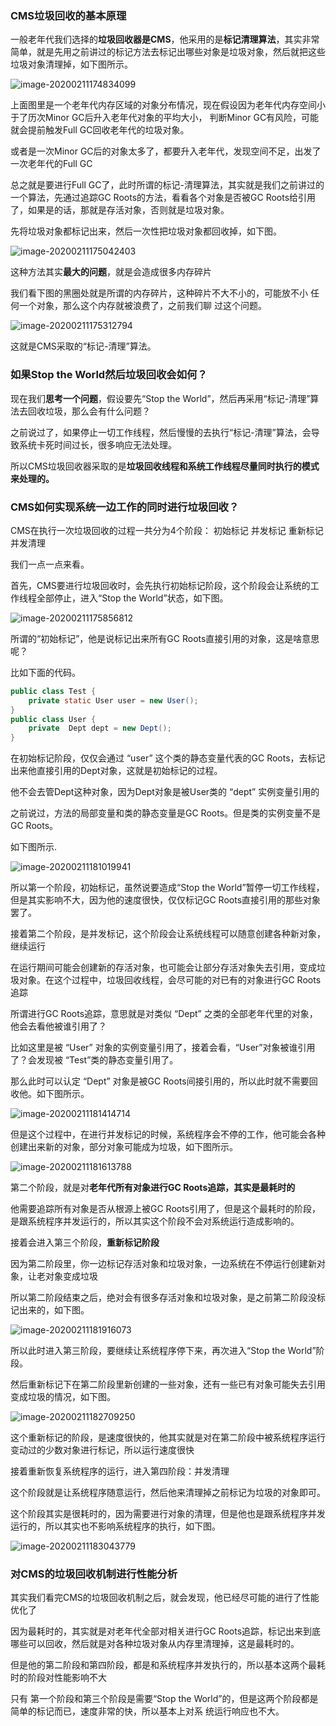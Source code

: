 ### CMS垃圾回收的基本原理

一般老年代我们选择的**垃圾回收器是CMS**，他采用的是**标记清理算法**，其实非常简单，就是先用之前讲过的标记方法去标记出哪些对象是垃圾对象，然后就把这些垃圾对象清理掉，如下图所示。

![image-20200211174834099](image/image-20200211174834099.jpg)

上面图里是一个老年代内存区域的对象分布情况，现在假设因为老年代内存空间小于了历次Minor GC后升入老年代对象的平均大小， 判断Minor GC有风险，可能就会提前触发Full GC回收老年代的垃圾对象。

或者是一次Minor GC后的对象太多了，都要升入老年代，发现空间不足，出发了一次老年代的Full GC

总之就是要进行Full GC了，此时所谓的标记-清理算法，其实就是我们之前讲过的一个算法，先通过追踪GC Roots的方法，看看各个对象是否被GC Roots给引用了，如果是的话，那就是存活对象，否则就是垃圾对象。

先将垃圾对象都标记出来，然后一次性把垃圾对象都回收掉，如下图。

![image-20200211175042403](image/image-20200211175042403.jpg)

这种方法其实**最大的问题**，就是会造成很多内存碎片

我们看下图的黑圈处就是所谓的内存碎片，这种碎片不大不小的，可能放不小 任何一个对象，那么这个内存就被浪费了，之前我们聊 过这个问题。

![image-20200211175312794](image/image-20200211175312794.jpg)

这就是CMS采取的“标记-清理”算法。

### 如果Stop the World然后垃圾回收会如何？

现在我们**思考一个问题**，假设要先“Stop the World”，然后再采用“标记-清理”算法去回收垃圾，那么会有什么问题？

之前说过了，如果停止一切工作线程，然后慢慢的去执行“标记-清理”算法，会导致系统卡死时间过长，很多响应无法处理。

所以CMS垃圾回收器采取的是**垃圾回收线程和系统工作线程尽量同时执行的模式来处理的。**

### CMS如何实现系统一边工作的同时进行垃圾回收？

CMS在执行一次垃圾回收的过程一共分为4个阶段：
           初始标记 
           并发标记 
           重新标记 
           并发清理

我们一点一点来看。

首先，CMS要进行垃圾回收时，会先执行初始标记阶段，这个阶段会让系统的工作线程全部停止，进入“Stop the World”状态，如下图。

![image-20200211175856812](image/image-20200211175856812.jpg)

所谓的“初始标记”，他是说标记出来所有GC Roots直接引用的对象，这是啥意思呢？

比如下面的代码。

```java
public class Test {
    private static User user = new User();
}
public class User {
    private  Dept dept = new Dept();
}
```

在初始标记阶段，仅仅会通过 “user” 这个类的静态变量代表的GC Roots，去标记出来他直接引用的Dept对象，这就是初始标记的过程。

他不会去管Dept这种对象，因为Dept对象是被User类的 “dept” 实例变量引用的

之前说过，方法的局部变量和类的静态变量是GC Roots。但是类的实例变量不是GC Roots。

如下图所示.

![image-20200211181019941](image/image-20200211181019941.jpg)

所以第一个阶段，初始标记，虽然说要造成“Stop the World”暂停一切工作线程，但是其实影响不大，因为他的速度很快，仅仅标记GC Roots直接引用的那些对象罢了。

接着第二个阶段，是并发标记，这个阶段会让系统线程可以随意创建各种新对象，继续运行

在运行期间可能会创建新的存活对象，也可能会让部分存活对象失去引用，变成垃圾对象。在这个过程中，垃圾回收线程，会尽可能的对已有的对象进行GC Roots追踪

所谓进行GC Roots追踪，意思就是对类似 “Dept” 之类的全部老年代里的对象，他会去看他被谁引用了？

比如这里是被 “User” 对象的实例变量引用了，接着会看，“User”对象被谁引用了？会发现被 “Test”类的静态变量引用了。

那么此时可以认定 “Dept” 对象是被GC Roots间接引用的，所以此时就不需要回收他。如下图所示。

![image-20200211181414714](image/image-20200211181414714.jpg)

但是这个过程中，在进行并发标记的时候，系统程序会不停的工作，他可能会各种创建出来新的对象，部分对象可能成为垃圾，如下图所示。

![image-20200211181613788](image/image-20200211181613788.jpg)

第二个阶段，就是对**老年代所有对象进行GC Roots追踪，其实是最耗时的**

他需要追踪所有对象是否从根源上被GC Roots引用了，但是这个最耗时的阶段，是跟系统程序并发运行的，所以其实这个阶段不会对系统运行造成影响的。

接着会进入第三个阶段，**重新标记阶段**

因为第二阶段里，你一边标记存活对象和垃圾对象，一边系统在不停运行创建新对象，让老对象变成垃圾

所以第二阶段结束之后，绝对会有很多存活对象和垃圾对象，是之前第二阶段没标记出来的，如下图。

![image-20200211181916073](image/image-20200211181916073.jpg)

所以此时进入第三阶段，要继续让系统程序停下来，再次进入“Stop the World”阶段。

然后重新标记下在第二阶段里新创建的一些对象，还有一些已有对象可能失去引用变成垃圾的情况，如下图。

![image-20200211182709250](image\image-20200211182709250.jpg)

这个重新标记的阶段，是速度很快的，他其实就是对在第二阶段中被系统程序运行变动过的少数对象进行标记，所以运行速度很快

接着重新恢复系统程序的运行，进入第四阶段：并发清理

这个阶段就是让系统程序随意运行，然后他来清理掉之前标记为垃圾的对象即可。

这个阶段其实是很耗时的，因为需要进行对象的清理，但是他也是跟系统程序并发运行的，所以其实也不影响系统程序的执行，如下图。

![image-20200211183043779](image/image-20200211183043779.jpg)

### 对CMS的垃圾回收机制进行性能分析

其实我们看完CMS的垃圾回收机制之后，就会发现，他已经尽可能的进行了性能优化了

因为最耗时的，其实就是对老年代全部对相关进行GC Roots追踪，标记出来到底哪些可以回收，然后就是对各种垃圾对象从内存里清理掉，这是最耗时的。

但是他的第二阶段和第四阶段，都是和系统程序并发执行的，所以基本这两个最耗时的阶段对性能影响不大

只有 第一个阶段和第三个阶段是需要“Stop the World”的，但是这两个阶段都是简单的标记而已，速度非常的快，所以基本上对系 统运行响应也不大。